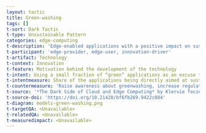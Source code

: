 ```yaml
---
layout: tactic
title: Green-washing
tags: []
t-sort: Dark Tactic
t-type: Unsustainable Pattern
categories: edge-computing
t-description: 'Edge-enabled applications with a positive impact on sustainability are sometimes mentioned, for example in the area of environmental monitoring or renewable energy management. Added to the common promises of the edge paradigm (more energy-efficient, more decentralized), there is a potential for greenwashing from ICT companies or lobbies, i.e., “the act of misleading consumers regarding the environmental practices of a company or the environmental benefits of a product or service” [14 ]. An example is the report published by the cooperation of ICT firms Global e-Sustainability Initiative predicting a saving of 20% of the world’s CO2 emissions thanks to ICT technologies from 2015 to 2030. This report has been relayed by many companies and in numerous press articles to highlight the reduction potential even though its methodology has been highly criticized.'
t-participant: 'edge-provider, edge-user, innovation-driver'
t-artifact: Technology
t-context: Innovation
t-feature: Motivation behind the development of the technology
t-intent: Using a small fraction of “green” applications as an excuse to develop the technology which will mainly be used for other purposes
t-intentmeasure: Share of the applications being directly aimed at sustainability
t-countermeasure: 'Raise awareness about greenwashing, increase regulation or improve transparency of environmental reporting.'
t-source: '*The Dark Side of Cloud and Edge Computing* by Klervie Toczé, Maël Madon, Muriel Garcia and Patricia Lago'
t-source-doi: 'https://doi.org/10.21428/bf6fb269.9422c084'
t-diagram: models-green-washing.png
t-targetQA: <Unavailable>
t-relatedQA: <Unavailable>
t-measuredimpact: <Unavailable>
---
```

